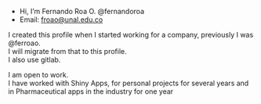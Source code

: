 - Hi, I’m Fernando Roa O. @fernandoroa
- Email: froao@unal.edu.co

I created this profile when I started working for a company, previously I was @ferroao.  
I will migrate from that to this profile.  
I also use gitlab.

I am open to work.  
I have worked with Shiny Apps, for personal projects for several years and in Pharmaceutical apps in the industry for one year



<!---
fernandoroa/fernandoroa is a ✨ special ✨ repository because its `README.md` (this file) appears on your GitHub profile.
You can click the Preview link to take a look at your changes.
--->
